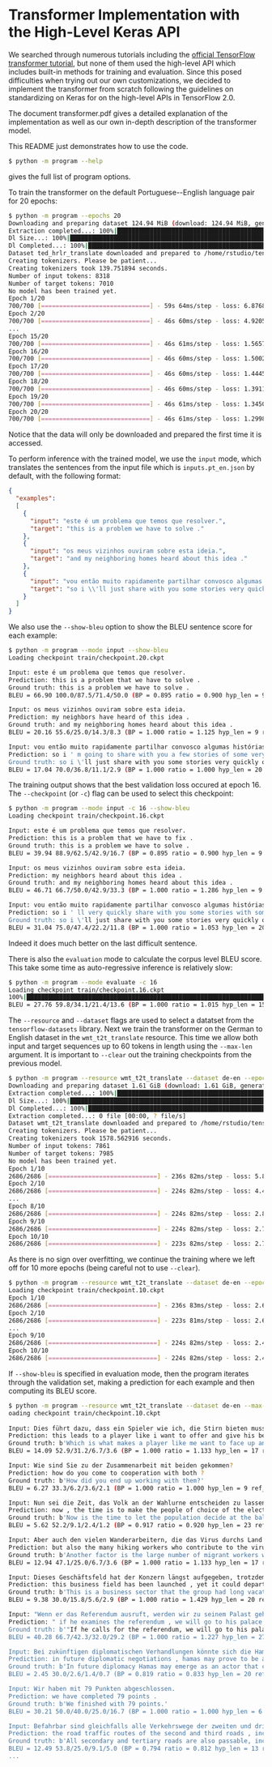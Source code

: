 # Transformer Implementation with the High-Level Keras API

We searched through numerous tutorials including the [official 
TensorFlow transformer tutorial](https://www.tensorflow.org/tutorials/text/transformer "Transformer model for language understanding"),
but none of them used the high-level API which includes built-in methods for 
training and evaluation. Since this posed difficulties
when trying out our own customizations, we decided to implement the transformer 
from scratch following the guidelines on standardizing on Keras for on the 
high-level APIs in TensorFlow 2.0.

The document transformer.pdf gives a detailed explanation of the implementation
as well as our own in-depth description of the transformer model.

This README just demonstrates how to use the code.

```bash
$ python -m program --help
```

gives the full list of program options. 

To train the transformer on the default Portuguese--English language pair 
for 20 epochs:

```bash
$ python -m program --epochs 20
Downloading and preparing dataset 124.94 MiB (download: 124.94 MiB, generated: Unknown size, total: 124.94 MiB) to /home/rstudio/tensorflow_datasets/ted_hrlr_translate/pt_to_en/1.0.0...
Extraction completed...: 100%|███████████████████████████████████████████████████████████████████████████████████████████████████████████████████████████████| 1/1 [00:04<00:00,  4.46s/ file]
Dl Size...: 100%|█████████████████████████████████████████████████████████████████████████████████████████████████████████████████████████████████████████| 124/124 [00:04<00:00, 27.79 MiB/s]
Dl Completed...: 100%|████████████████████████████████████████████████████████████████████████████████████████████████████████████████████████████████████████| 1/1 [00:04<00:00,  4.46s/ url]
Dataset ted_hrlr_translate downloaded and prepared to /home/rstudio/tensorflow_datasets/ted_hrlr_translate/pt_to_en/1.0.0. Subsequent calls will reuse this data.                             
Creating tokenizers. Please be patient...                                                                                                                                                     
Creating tokenizers took 139.751894 seconds.
Number of input tokens: 8318
Number of target tokens: 7010
No model has been trained yet.
Epoch 1/20
700/700 [==============================] - 59s 64ms/step - loss: 6.8768 - accuracy: 0.1205 - val_loss: 5.3334 - val_accuracy: 0.2132
Epoch 2/20
700/700 [==============================] - 46s 60ms/step - loss: 4.9205 - accuracy: 0.2521 - val_loss: 4.6257 - val_accuracy: 0.2788
...
Epoch 15/20
700/700 [==============================] - 46s 61ms/step - loss: 1.5657 - accuracy: 0.6654 - val_loss: 2.2668 - val_accuracy: 0.6082
Epoch 16/20
700/700 [==============================] - 46s 60ms/step - loss: 1.5002 - accuracy: 0.6753 - val_loss: 2.2611 - val_accuracy: 0.6082
Epoch 17/20
700/700 [==============================] - 46s 60ms/step - loss: 1.4445 - accuracy: 0.6837 - val_loss: 2.2658 - val_accuracy: 0.6071
Epoch 18/20
700/700 [==============================] - 46s 60ms/step - loss: 1.3911 - accuracy: 0.6912 - val_loss: 2.2745 - val_accuracy: 0.6082
Epoch 19/20
700/700 [==============================] - 46s 61ms/step - loss: 1.3450 - accuracy: 0.6991 - val_loss: 2.2885 - val_accuracy: 0.6105
Epoch 20/20
700/700 [==============================] - 46s 61ms/step - loss: 1.2998 - accuracy: 0.7059 - val_loss: 2.3034 - val_accuracy: 0.6133
```

Notice that the data will only be downloaded and prepared the first time it is accessed.

To perform inference with the trained model, we use the `input` mode, which 
translates the sentences from the input file which is `inputs.pt_en.json` by
default, with the following format:

```json
{
  "examples":
  [
    {
      "input": "este é um problema que temos que resolver.",
      "target": "this is a problem we have to solve ."
    },
    {
      "input": "os meus vizinhos ouviram sobre esta ideia.",
      "target": "and my neighboring homes heard about this idea ."
    },
    {
      "input": "vou então muito rapidamente partilhar convosco algumas histórias de algumas coisas mágicas que aconteceram.",
      "target": "so i \\'ll just share with you some stories very quickly of some magical things that have happened ."
    }
  ]
}
```

We also use the `--show-bleu` option to show the BLEU sentence score for each example:

```bash
$ python -m program --mode input --show-bleu
Loading checkpoint train/checkpoint.20.ckpt

Input: este é um problema que temos que resolver.
Prediction: this is a problem that we have to solve .
Ground truth: this is a problem we have to solve .
BLEU = 66.90 100.0/87.5/71.4/50.0 (BP = 0.895 ratio = 0.900 hyp_len = 9 ref_len = 10)

Input: os meus vizinhos ouviram sobre esta ideia.
Prediction: my neighbors have heard of this idea .
Ground truth: and my neighboring homes heard about this idea .
BLEU = 20.16 55.6/25.0/14.3/8.3 (BP = 1.000 ratio = 1.125 hyp_len = 9 ref_len = 8)

Input: vou então muito rapidamente partilhar convosco algumas histórias de algumas coisas mágicas que aconteceram.
Prediction: so i ' m going to share with you a few stories of some very magical things that happened .
Ground truth: so i \'ll just share with you some stories very quickly of some magical things that have happened .
BLEU = 17.04 70.0/36.8/11.1/2.9 (BP = 1.000 ratio = 1.000 hyp_len = 20 ref_len = 20)
```

The training output shows that the best validation loss occured at epoch 16.
The `--checkpoint` (or `-c`) flag can be used to select this checkpoint:

```bash
$ python -m program --mode input -c 16 --show-bleu
Loading checkpoint train/checkpoint.16.ckpt

Input: este é um problema que temos que resolver.
Prediction: this is a problem that we have to fix .
Ground truth: this is a problem we have to solve .
BLEU = 39.94 88.9/62.5/42.9/16.7 (BP = 0.895 ratio = 0.900 hyp_len = 9 ref_len = 10)

Input: os meus vizinhos ouviram sobre esta ideia.
Prediction: my neighbors heard about this idea .
Ground truth: and my neighboring homes heard about this idea .
BLEU = 46.71 66.7/50.0/42.9/33.3 (BP = 1.000 ratio = 1.286 hyp_len = 9 ref_len = 7)

Input: vou então muito rapidamente partilhar convosco algumas histórias de algumas coisas mágicas que aconteceram.
Prediction: so i ' ll very quickly share with you some stories with some very magical things that happened .
Ground truth: so i \'ll just share with you some stories very quickly of some magical things that have happened .
BLEU = 31.04 75.0/47.4/22.2/11.8 (BP = 1.000 ratio = 1.053 hyp_len = 20 ref_len = 19)
```

Indeed it does much better on the last difficult sentence. 

There is also the `evaluation` mode to calculate the corpus level BLEU 
score. This take some time as auto-regressive inference is relatively slow:

```bash
$ python -m program --mode evaluate -c 16
Loading checkpoint train/checkpoint.16.ckpt
100%|█████████████████████████████████████████████████████████████████████████████████████████████████████████████████████████████████████████████████████| 1193/1193 [29:09<00:00,  1.47s/it]
BLEU = 27.76 59.8/34.1/21.4/13.6 (BP = 1.000 ratio = 1.015 hyp_len = 15804 ref_len = 15563)
```

The `--resource` and `--dataset` flags are used to select a datatset from the
`tensorflow-datasets` library. Next we train the transformer on the German to 
English dataset in the `wmt_t2t_translate` resource.  This time we allow both
input and target sequences up to 60 tokens in length using the `--max-len` 
argument. It is important to `--clear` out the training checkpoints from the previous 
model.

```bash
$ python -m program --resource wmt_t2t_translate --dataset de-en --epochs 10 --max-len 60 --clear
Downloading and preparing dataset 1.61 GiB (download: 1.61 GiB, generated: Unknown size, total: 1.61 GiB) to /home/rstudio/tensorflow_datasets/wmt_t2t_translate/de-en/1.0.0...               
Extraction completed...: 100%|████████████████████████████████████████████████████████████████████████████████████████████████████████████████████████████| 4/4 [1:01:21<00:00, 920.44s/ file]
Dl Size...: 100%|█████████████████████████████████████████████████████████████████████████████████████████████████████████████████████████████████████| 1645/1645 [1:01:21<00:00,  2.24s/ MiB]
Dl Completed...: 100%|█████████████████████████████████████████████████████████████████████████████████████████████████████████████████████████████████████| 4/4 [1:01:21<00:00, 920.44s/ url]
Extraction completed...: 0 file [00:00, ? file/s]
Dataset wmt_t2t_translate downloaded and prepared to /home/rstudio/tensorflow_datasets/wmt_t2t_translate/de-en/1.0.0. Subsequent calls will reuse this data.                                  
Creating tokenizers. Please be patient...
Creating tokenizers took 1578.562916 seconds.
Number of input tokens: 7861
Number of target tokens: 7985
No model has been trained yet.                                                                                                                                                                
Epoch 1/10                                                                                                                                                                                    
2686/2686 [==============================] - 236s 82ms/step - loss: 5.8810 - accuracy: 0.1676 - val_loss: 5.0164 - val_accuracy: 0.2178                                                       
Epoch 2/10                                                                                                                                                                                    
2686/2686 [==============================] - 224s 82ms/step - loss: 4.4499 - accuracy: 0.2751 - val_loss: 4.1136 - val_accuracy: 0.3093                                                       
...
Epoch 8/10                                                                                                                                                                                    
2686/2686 [==============================] - 224s 82ms/step - loss: 2.8028 - accuracy: 0.4847 - val_loss: 2.7983 - val_accuracy: 0.4902                                                       
Epoch 9/10                                                                                                                                                                                    
2686/2686 [==============================] - 224s 82ms/step - loss: 2.7486 - accuracy: 0.4921 - val_loss: 2.7605 - val_accuracy: 0.4933                                                       
Epoch 10/10                                                                                                                                                                                   
2686/2686 [==============================] - 223s 82ms/step - loss: 2.7038 - accuracy: 0.4983 - val_loss: 2.7299 - val_accuracy: 0.5022
```
As there is no sign over overfitting, we continue the training where we left 
off for 10 more epochs (being careful not to use `--clear`). 

```bash
$ python -m program --resource wmt_t2t_translate --dataset de-en --epochs 10 --max-len 60
Loading checkpoint train/checkpoint.10.ckpt
Epoch 1/10
2686/2686 [==============================] - 236s 83ms/step - loss: 2.6670 - accuracy: 0.5032 - val_loss: 2.7077 - val_accuracy: 0.5055
Epoch 2/10
2686/2686 [==============================] - 223s 81ms/step - loss: 2.6351 - accuracy: 0.5077 - val_loss: 2.6863 - val_accuracy: 0.5080
...
Epoch 9/10
2686/2686 [==============================] - 224s 82ms/step - loss: 2.4970 - accuracy: 0.5272 - val_loss: 2.5956 - val_accuracy: 0.5223
Epoch 10/10
2686/2686 [==============================] - 224s 82ms/step - loss: 2.4852 - accuracy: 0.5291 - val_loss: 2.5941 - val_accuracy: 0.5231
```

If `--show-bleu` is specified in evaluation mode, then the program iterates
through the validation set, making a prediction for each example and then
computing its BLEU score.

```bash
$ python -m program --resource wmt_t2t_translate --dataset de-en --max-len 60 --mode evaluate --show-bleu
oading checkpoint train/checkpoint.10.ckpt                                                                                                                                                   
                                                                                                                                                                                              
Input: Dies führt dazu, dass ein Spieler wie ich, die Stirn bieten muss und sein Bestes geben will.                                                                                           
Prediction: this leads to a player like i want to offer and give his best .                                                                                                                   
Ground truth: b'Which is what makes a player like me want to face up and give my best.'                                                                                                       
BLEU = 14.09 52.9/31.2/6.7/3.6 (BP = 1.000 ratio = 1.133 hyp_len = 17 ref_len = 15)                                                                                                           

Input: Wie sind Sie zu der Zusammenarbeit mit beiden gekommen?
Prediction: how do you come to cooperation with both ?
Ground truth: b'How did you end up working with them?'
BLEU = 6.27 33.3/6.2/3.6/2.1 (BP = 1.000 ratio = 1.000 hyp_len = 9 ref_len = 9)

Input: Nun sei die Zeit, das Volk an der Wahlurne entscheiden zu lassen, in welche Richtung das Land gehen solle.
Prediction: now , the time is to make the people of choice of the electoralne , which the direction of the country is to go .
Ground truth: b'Now is the time to let the population decide at the ballot box, in which direction the country should move forward.'
BLEU = 5.62 52.2/9.1/2.4/1.2 (BP = 0.917 ratio = 0.920 hyp_len = 23 ref_len = 25)

Input: Aber auch den vielen Wanderarbeitern, die das Virus durchs Land tragen.
Prediction: but also the many hiking workers who contribute to the virus by the country .
Ground truth: b'Another factor is the large number of migrant workers who carry the virus across the country.'
BLEU = 12.94 47.1/25.0/6.7/3.6 (BP = 1.000 ratio = 1.133 hyp_len = 17 ref_len = 15)

Input: Dieses Geschäftsfeld hat der Konzern längst aufgegeben, trotzdem konnte er die Registrierung abwenden.
Prediction: this business field has been launched , yet it could depart the registration .
Ground truth: b'This is a business sector that the group had long vacated, yet nonetheless managed to prevent the registration.'
BLEU = 9.38 30.0/15.8/5.6/2.9 (BP = 1.000 ratio = 1.429 hyp_len = 20 ref_len = 14)

Input: "Wenn er das Referendum ausruft, werden wir zu seinem Palast gehen und ihn stürzen", sagte der Oppositionelle Jasser Said.
Prediction: " if he examines the referendum , we will go to his palace and remember him , the opposition jacse said .
Ground truth: b'"If he calls for the referendum, we will go to his palace and overthrow him," said member of the opposition Jasser Said.'
BLEU = 40.28 66.7/42.3/32.0/29.2 (BP = 1.000 ratio = 1.227 hyp_len = 27 ref_len = 22)

Input: Bei zukünftigen diplomatischen Verhandlungen könnte sich die Hamas als Akteur erweisen, der selbst von Israel und den Vereinigten Staaten nicht herausgedrängt werden kann.
Prediction: in future diplomatic negotiations , hamas may prove to be a player who can not be repressed by israel and the united states .
Ground truth: b'In future diplomacy Hamas may emerge as an actor that cannot be shut out even by Israel and America.'
BLEU = 2.45 30.0/2.6/1.4/0.7 (BP = 0.819 ratio = 0.833 hyp_len = 20 ref_len = 24)

Input: Wir haben mit 79 Punkten abgeschlossen.
Prediction: we have completed 79 points .
Ground truth: b'We finished with 79 points.'
BLEU = 30.21 50.0/40.0/25.0/16.7 (BP = 1.000 ratio = 1.000 hyp_len = 6 ref_len = 6)

Input: Befahrbar sind gleichfalls alle Verkehrswege der zweiten und dritten Straßenklasse, einschließlich der Bergstraßen.
Prediction: the road traffic routes of the second and third roads , including the mountain roads .
Ground truth: b'All secondary and tertiary roads are also passable, including mountain roads.'
BLEU = 12.49 53.8/25.0/9.1/5.0 (BP = 0.794 ratio = 0.812 hyp_len = 13 ref_len = 16)
...
```